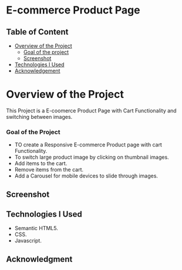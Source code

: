 # E-commerce Product Page
 
 ## Table of Content

 * [Overview of the Project](#overview-of-the-project)
      * [Goal of the project](#goal-of-the-project)
      * [Screenshot](#screenshot)
 * [Technologies I Used](#technologies-i-used)
 * [Acknowledgement](#acknowledgement)

# Overview of the Project
This Project is a E-coomerce Product Page with Cart Functionality and switching between images.

### Goal of the Project
* TO create a Responsive E-commerce Product page with cart Functionality.
* To switch large product image by clicking on thumbnail images.
* Add items to the cart.
* Remove items from the cart.
* Add a Carousel for mobile devices to slide through images.

## Screenshot



## Technologies I Used
* Semantic HTML5.
* CSS.
* Javascript.

## Acknowledgment
